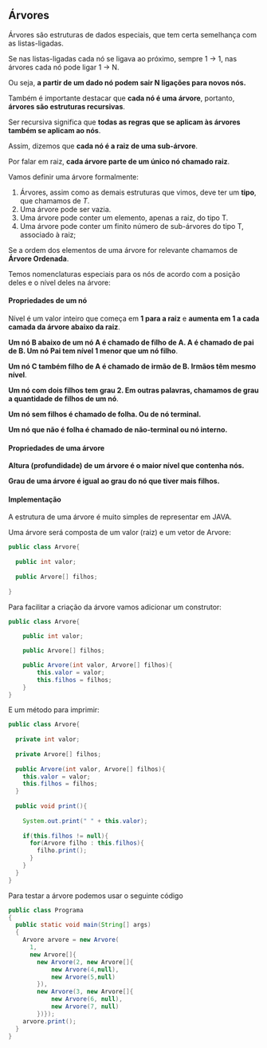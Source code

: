 ## Árvores

Árvores são estruturas de dados especiais, que tem certa semelhança com as listas-ligadas.

Se nas listas-ligadas cada nó se ligava ao próximo, sempre 1 -> 1, nas árvores cada nó pode ligar 1 -> N.

Ou seja, **a partir de um dado nó podem sair N ligações para novos nós.**

Também é importante destacar que **cada nó é uma árvore**, portanto, **árvores são estruturas recursivas**.

Ser recursiva significa que **todas as regras que se aplicam às árvores também se aplicam ao nós**.

Assim, dizemos que **cada nó é a raiz de uma sub-árvore**.

Por falar em raiz, **cada árvore parte de um único nó chamado raiz**.

Vamos definir uma árvore formalmente:

1. Árvores, assim como as demais estruturas que vimos, deve ter um **tipo**, que chamamos de *T*.
2. Uma árvore pode ser vazia.
3. Uma árvore pode conter um elemento, apenas a raiz, do tipo T.
4. Uma árvore pode conter um finito número de sub-árvores do tipo T, associado à raiz;

Se a ordem dos elementos de uma árvore for relevante chamamos de **Árvore Ordenada**.

Temos nomenclaturas especiais para os nós de acordo com a posição deles e o nível deles na árvore:

#### Propriedades de um nó

Nível é um valor inteiro que começa em **1 para a raiz** e **aumenta em 1 a cada camada da árvore abaixo da raiz**.

**Um nó B abaixo de um nó A é chamado de filho de A. A é chamado de pai de B. Um nó Pai tem nível 1 menor que um nó filho**.

**Um nó C também filho de A é chamado de irmão de B. Irmãos têm mesmo nível**.

**Um nó com dois filhos tem grau 2. Em outras palavras, chamamos de grau a quantidade de filhos de um nó**.

**Um nó sem filhos é chamado de folha. Ou de nó terminal.**

**Um nó que não é folha é chamado de não-terminal ou nó interno.**

#### Propriedades de uma árvore

**Altura (profundidade) de um árvore é o maior nível que contenha nós.**

**Grau de uma árvore é igual ao grau do nó que tiver mais filhos.**

#### Implementação

A estrutura de uma árvore é muito simples de representar em JAVA.

Uma árvore será composta de um valor (raiz) e um vetor de Arvore:

```java
public class Arvore{
	
  public int valor;
  
  public Arvore[] filhos;
  
}
```

Para facilitar a criação da árvore vamos adicionar um construtor:

```java
public class Arvore{
	
    public int valor;

    public Arvore[] filhos;

    public Arvore(int valor, Arvore[] filhos){
        this.valor = valor;
        this.filhos = filhos;
    }
}
```

E um método para imprimir:

```java
public class Arvore{
	
  private int valor;
  
  private Arvore[] filhos;
  
  public Arvore(int valor, Arvore[] filhos){
    this.valor = valor;
    this.filhos = filhos;
  }
  
  public void print(){
  	
    System.out.print(" " + this.valor);
    
    if(this.filhos != null){
      for(Arvore filho : this.filhos){
        filho.print();
      }
    }
  }
}
```

Para testar a árvore podemos usar o seguinte código

```java
public class Programa
{
  public static void main(String[] args)
  {
    Arvore arvore = new Arvore(
      1, 
      new Arvore[]{
        new Arvore(2, new Arvore[]{
        	new Arvore(4,null),
          	new Arvore(5,null)
        }), 
        new Arvore(3, new Arvore[]{ 
        	new Arvore(6, null),
          	new Arvore(7, null)
        })});
    arvore.print();
  }
}
```